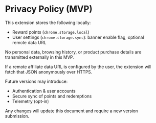 # Privacy Policy (MVP)

This extension stores the following locally:
- Reward points (`chrome.storage.local`)
- User settings (`chrome.storage.sync`): banner enable flag, optional remote data URL

No personal data, browsing history, or product purchase details are transmitted externally in this MVP.

If a remote affiliate data URL is configured by the user, the extension will fetch that JSON anonymously over HTTPS.

Future versions may introduce:
- Authentication & user accounts
- Secure sync of points and redemptions
- Telemetry (opt-in)

Any changes will update this document and require a new version submission.
